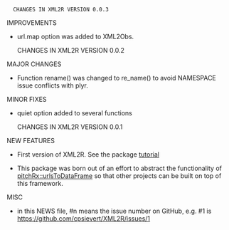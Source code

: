       CHANGES IN XML2R VERSION 0.0.3

IMPROVEMENTS

  - url.map option was added to XML2Obs.
  
    CHANGES IN XML2R VERSION 0.0.2

MAJOR CHANGES

  - Function rename() was changed to re_name() to avoid NAMESPACE issue conflicts with plyr.

MINOR FIXES

  - quiet option added to several functions

    CHANGES IN XML2R VERSION 0.0.1

NEW FEATURES

  - First version of XML2R. See the package [tutorial](http://cpsievert.github.io/XML2R/)

  - This package was born out of an effort to abstract the functionality of [pitchRx::urlsToDataFrame](https://github.com/cpsievert/pitchRx/blob/master/R/urlsToDataFrame.R) so that other projects can be built on top of this framework.

MISC

  - in this NEWS file, #n means the issue number on GitHub, e.g. #1 is
  https://github.com/cpsievert/XML2R/issues/1